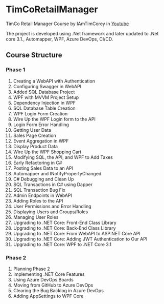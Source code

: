 
# TimCoRetailManager
TimCo Retail Manager Course by IAmTimCorey in [Youtube](https://www.youtube.com/playlist?list=PLLWMQd6PeGY0bEMxObA6dtYXuJOGfxSPx) 

The project is developed using .Net framework and later updated to .Net core 3.1., Automapper, WPF, Azure DevOps, CI/CD.


## Course Structure

### Phase 1
 1. Creating a WebAPI with Authentication
 2. Configuring Swagger in WebAPI 
 3. Added SQL Database Project
 4. WPF with MVVM Project Setup
 5. Dependency Injection in WPF	
 6. SQL Database Table Creation
 7. WPF Login Form Creation
 8. Wire Up the WPF Login form to the API
 9. Login Form Error Handling
 10. Getting User Data
 11. Sales Page Creation
 12. Event Aggregation in WPF
 13. Display Product Data
 14. Wire Up the WPF Shopping Cart
 15. Modifying SQL, the API, and WPF to Add Taxes
 16. Early Refactoring in C#
 17. Posting Sales Data to an API
 18. Automapper and INotifyPropertyChanged
 19. C# Debugging and Clean Up
 20. SQL Transactions in C# using Dapper
 21. SQL Transaction Bug Fix
 22. Admin Endpoints in WebAPI
 23. Adding Roles to the API
 24. User Permissions and Error Handling
 25. Displaying Users and Groups/Roles
 26. Managing User Roles
 27. Upgrading to .NET Core: Front-End Class Library
 28. Upgrading to .NET Core: Back-End Class Library
 29. Upgrading to .NET Core: From WebAPI to ASP.NET Core API
 30. Upgrading to .NET Core: Adding JWT Authentication to Our API
 31. Upgrading to .NET Core: WPF to .NET Core 3.1

### Phase 2
 1. Planning Phase 2
 2. Implementing .NET Core Features
 3. Using Azure DevOps Boards
 4. Moving from GitHub to Azure DevOps
 5. Clearing the Bug Backlog in Azure DevOps
 6. Adding AppSettings to WPF Core

